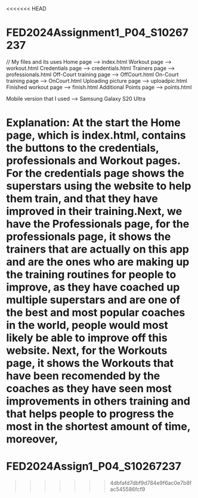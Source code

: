 <<<<<<< HEAD
# FED2024Assignment1_P04_S10267237

// My files and its uses
Home page --> index.html
Workout page --> workout.html
Credentials page --> credentials.html
Trainers page --> professionals.html
Off-Court training page --> OffCourt.html
On-Court training page --> OnCourt.html
Uploading picture page --> uploadpic.html
Finished workout page --> finish.html
Additional Points page --> points.html

Mobile version that I used --> Samsung Galaxy S20 Ultra

Explanation: 
At the start the Home page, which is index.html, contains the buttons to the credentials, professionals and Workout pages. For the credentials page shows the superstars using the website to help them train, and that they have improved in their training.Next, we have the Professionals page, for the professionals page, it shows the trainers that are actually on this app and are the ones who are making up the training routines for people to improve, as they have coached up multiple superstars and are one of the best and most popular coaches in the world, people would most likely be able to improve off this website. Next, for the Workouts page, it shows the Workouts that have been recomended by the coaches as they have seen most improvements in others training and that helps people to progress the most in the shortest amount of time, moreover, 
=======
# FED2024Assign1_P04_S10267237
>>>>>>> 4dbfafd7dbf9d784e9f6ac0e7b8fac545586fcf9
